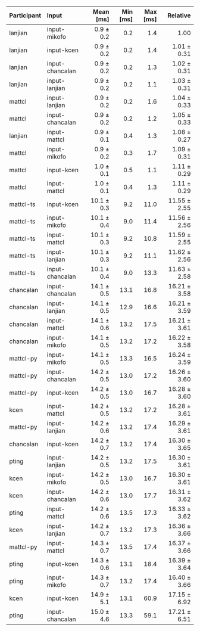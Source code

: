 | Participant | Input | Mean [ms] | Min [ms] | Max [ms] | Relative |
|:---|:---|---:|---:|---:|---:|
| lanjian | input-mikofo | 0.9 ± 0.2 | 0.2 | 1.4 | 1.00 |
| lanjian | input-kcen | 0.9 ± 0.2 | 0.2 | 1.4 | 1.01 ± 0.31 |
| lanjian | input-chancalan | 0.9 ± 0.2 | 0.2 | 1.3 | 1.02 ± 0.31 |
| lanjian | input-lanjian | 0.9 ± 0.2 | 0.2 | 1.1 | 1.03 ± 0.31 |
| mattcl | input-lanjian | 0.9 ± 0.2 | 0.2 | 1.6 | 1.04 ± 0.33 |
| mattcl | input-chancalan | 0.9 ± 0.2 | 0.2 | 1.2 | 1.05 ± 0.33 |
| lanjian | input-mattcl | 0.9 ± 0.1 | 0.4 | 1.3 | 1.08 ± 0.27 |
| mattcl | input-mikofo | 0.9 ± 0.2 | 0.3 | 1.7 | 1.09 ± 0.31 |
| mattcl | input-kcen | 1.0 ± 0.1 | 0.5 | 1.1 | 1.11 ± 0.29 |
| mattcl | input-mattcl | 1.0 ± 0.1 | 0.4 | 1.3 | 1.11 ± 0.29 |
| mattcl-ts | input-kcen | 10.1 ± 0.3 | 9.2 | 11.0 | 11.55 ± 2.55 |
| mattcl-ts | input-mikofo | 10.1 ± 0.4 | 9.0 | 11.4 | 11.56 ± 2.56 |
| mattcl-ts | input-mattcl | 10.1 ± 0.3 | 9.2 | 10.8 | 11.59 ± 2.55 |
| mattcl-ts | input-lanjian | 10.1 ± 0.3 | 9.2 | 11.1 | 11.62 ± 2.56 |
| mattcl-ts | input-chancalan | 10.1 ± 0.4 | 9.0 | 13.3 | 11.63 ± 2.58 |
| chancalan | input-chancalan | 14.1 ± 0.5 | 13.1 | 16.8 | 16.21 ± 3.58 |
| chancalan | input-lanjian | 14.1 ± 0.5 | 12.9 | 16.6 | 16.21 ± 3.59 |
| chancalan | input-mattcl | 14.1 ± 0.6 | 13.2 | 17.5 | 16.21 ± 3.61 |
| chancalan | input-mikofo | 14.1 ± 0.5 | 13.2 | 17.2 | 16.22 ± 3.58 |
| mattcl-py | input-mikofo | 14.1 ± 0.5 | 13.3 | 16.5 | 16.24 ± 3.59 |
| mattcl-py | input-chancalan | 14.2 ± 0.5 | 13.0 | 17.2 | 16.26 ± 3.60 |
| mattcl-py | input-kcen | 14.2 ± 0.5 | 13.0 | 16.7 | 16.28 ± 3.60 |
| kcen | input-mattcl | 14.2 ± 0.5 | 13.2 | 17.2 | 16.28 ± 3.61 |
| mattcl-py | input-lanjian | 14.2 ± 0.6 | 13.2 | 17.4 | 16.29 ± 3.61 |
| chancalan | input-kcen | 14.2 ± 0.7 | 13.2 | 17.4 | 16.30 ± 3.65 |
| pting | input-lanjian | 14.2 ± 0.5 | 13.2 | 17.5 | 16.30 ± 3.61 |
| kcen | input-mikofo | 14.2 ± 0.5 | 13.0 | 16.7 | 16.30 ± 3.61 |
| kcen | input-chancalan | 14.2 ± 0.6 | 13.0 | 17.7 | 16.31 ± 3.62 |
| pting | input-mattcl | 14.2 ± 0.6 | 13.5 | 17.3 | 16.33 ± 3.62 |
| kcen | input-lanjian | 14.2 ± 0.7 | 13.2 | 17.3 | 16.36 ± 3.66 |
| mattcl-py | input-mattcl | 14.3 ± 0.7 | 13.5 | 17.4 | 16.37 ± 3.66 |
| pting | input-kcen | 14.3 ± 0.6 | 13.1 | 18.4 | 16.39 ± 3.64 |
| pting | input-mikofo | 14.3 ± 0.7 | 13.2 | 17.4 | 16.40 ± 3.66 |
| kcen | input-kcen | 14.9 ± 5.1 | 13.1 | 60.9 | 17.15 ± 6.92 |
| pting | input-chancalan | 15.0 ± 4.6 | 13.3 | 59.1 | 17.21 ± 6.51 |
